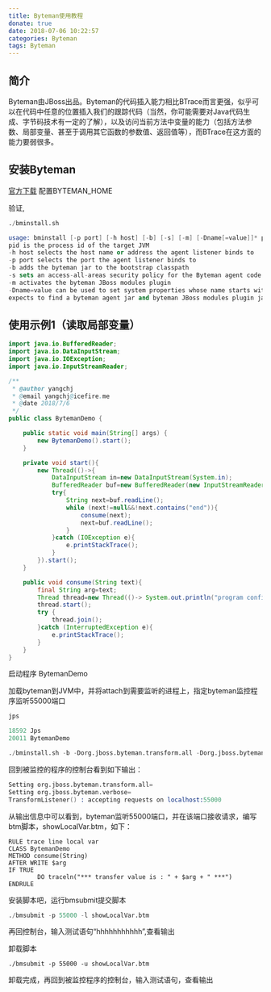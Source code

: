 ```yaml
---
title: Byteman使用教程
donate: true
date: 2018-07-06 10:22:57
categories: Byteman
tags: Byteman
---
```



## 简介
Byteman由JBoss出品。Byteman的代码插入能力相比BTrace而言更强，似乎可以在代码中任意的位置插入我们的跟踪代码（当然，你可能需要对Java代码生成、字节码技术有一定的了解），以及访问当前方法中变量的能力（包括方法参数、局部变量、甚至于调用其它函数的参数值、返回值等），而BTrace在这方面的能力要弱很多。

## 安装Byteman
[官方下载](http://downloads.jboss.org/byteman/4.0.3/byteman-download-4.0.3-bin.zip)
配置BYTEMAN_HOME

验证,
```s
./bminstall.sh

usage: bminstall [-p port] [-h host] [-b] [-s] [-m] [-Dname[=value]]* pid
pid is the process id of the target JVM
-h host selects the host name or address the agent listener binds to
-p port selects the port the agent listener binds to
-b adds the byteman jar to the bootstrap classpath
-s sets an access-all-areas security policy for the Byteman agent code
-m activates the byteman JBoss modules plugin
-Dname=value can be used to set system properties whose name starts with “org.jboss.byteman.”
expects to find a byteman agent jar and byteman JBoss modules plugin jar (if -m is indicated) in BYTEMAN_HOME
```

## 使用示例1（读取局部变量）
```java
import java.io.BufferedReader;
import java.io.DataInputStream;
import java.io.IOException;
import java.io.InputStreamReader;

/**
 * @author yangchj
 * @email yangchj@icefire.me
 * @date 2018/7/6
 */
public class BytemanDemo {

    public static void main(String[] args) {
        new BytemanDemo().start();
    }

    private void start(){
        new Thread(()->{
            DataInputStream in=new DataInputStream(System.in);
            BufferedReader buf=new BufferedReader(new InputStreamReader(in));
            try{
                String next=buf.readLine();
                while (next!=null&&!next.contains("end")){
                    consume(next);
                    next=buf.readLine();
                }
            }catch (IOException e){
                e.printStackTrace();
            }
        }).start();
    }

    public void consume(String text){
        final String arg=text;
        Thread thread=new Thread(()-> System.out.println("program confirm " + arg));
        thread.start();
        try {
            thread.join();
        }catch (InterruptedException e){
            e.printStackTrace();
        }
    }
}
```

启动程序 BytemanDemo

加载byteman到JVM中，并将attach到需要监听的进程上，指定byteman监控程序监听55000端口
```s
jps

18592 Jps
20011 BytemanDemo

./bminstall.sh -b -Dorg.jboss.byteman.transform.all -Dorg.jboss.byteman.verbose -p 55000 20011
```

回到被监控的程序的控制台看到如下输出：
```s
Setting org.jboss.byteman.transform.all=
Setting org.jboss.byteman.verbose=
TransformListener() : accepting requests on localhost:55000
```
从输出信息中可以看到，byteman监听55000端口，并在该端口接收请求，编写btm脚本，showLocalVar.btm，如下：
```
RULE trace line local var
CLASS BytemanDemo
METHOD consume(String)
AFTER WRITE $arg
IF TRUE
        DO traceln("*** transfer value is : " + $arg + " ***")
ENDRULE
```

安装脚本吧，运行bmsubmit提交脚本
```s
./bmsubmit -p 55000 -l showLocalVar.btm
```

再回控制台，输入测试语句“hhhhhhhhhhh”,查看输出

卸载脚本
```
./bmsubmit -p 55000 -u showLocalVar.btm
```

卸载完成，再回到被监控程序的控制台，输入测试语句，查看输出